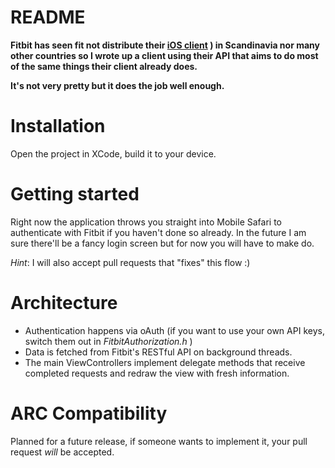 # README

**Fitbit has seen fit not distribute their [iOS client](http://itunes.apple.com/us/app/fitbit-activity-calorie-tracker/id462638897?mt=8) ) in Scandinavia nor many other countries so I wrote up a client using their API that aims to do most of the same things their client already does.**

**It's not very pretty but it does the job well enough.**

# Installation

Open the project in XCode, build it to your device.

# Getting started

Right now the application throws you straight into Mobile Safari to authenticate with Fitbit if you haven't done so already. In the future I am sure there'll be a fancy login screen but for now you will have to make do. 

*Hint*: I will also accept pull requests that "fixes" 
this flow :)

# Architecture

* Authentication happens via oAuth (if you want to use your own API keys, switch them out in *FitbitAuthorization.h* )
* Data is fetched from Fitbit's RESTful API on background threads.
* The main ViewControllers implement delegate methods that receive completed requests and redraw the view with fresh information.

# ARC Compatibility

Planned for a future release, if someone wants to implement it, your pull request *will* be accepted.